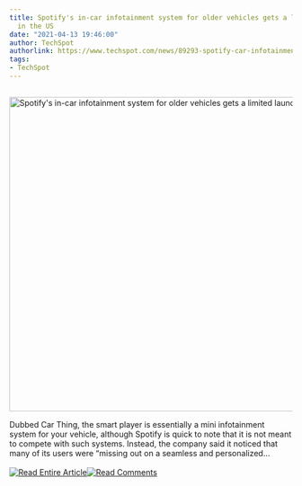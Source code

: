 ```yaml
---
title: Spotify's in-car infotainment system for older vehicles gets a limited launch
  in the US
date: "2021-04-13 19:46:00"
author: TechSpot
authorlink: https://www.techspot.com/news/89293-spotify-car-infotainment-system-older-vehicles-gets-limited.html
tags:
- TechSpot
---
```

<a href="https://www.techspot.com/news/89293-spotify-car-infotainment-system-older-vehicles-gets-limited.html" target="_blank"><img src="https://static.techspot.com/images2/news/ts3_thumbs/2021/04/2021-04-13-ts3_thumbs-8f7.jpg" width="800" height="560" style="padding: 15px 0" title="Spotify's in-car infotainment system for older vehicles gets a limited launch in the US" /></a><br />Dubbed Car Thing, the smart player is essentially a mini infotainment system for your vehicle, although Spotify is quick to note that it is not meant to compete with such systems. Instead, the company said it noticed that many of its users were “missing out on a seamless and personalized...<br /><br /><a href="https://www.techspot.com/news/89293-spotify-car-infotainment-system-older-vehicles-gets-limited.html"><img src="https://static.techspot.com/images/rss/rss_buttons_01.png" border="0" alt="Read Entire Article" /></a><a href="https://www.techspot.com/news/89293-spotify-car-infotainment-system-older-vehicles-gets-limited.html#comments"><img src="https://static.techspot.com/images/rss/rss_buttons_02.png" border="0" alt="Read Comments" /></a><br /><br />